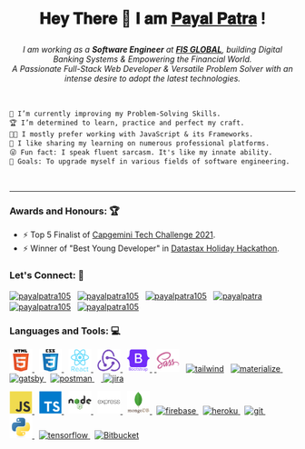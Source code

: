 #
<h1 align = "center" >


𝐇𝐞𝐲 𝐓𝐡𝐞𝐫𝐞 👋 𝐈 𝐚𝐦 <a href="https://drive.google.com/file/d/1PDXayKxC34EjI_ZF_SUG9OxPbIVP7UB8/view"> 𝐏𝐚𝐲𝐚𝐥 𝐏𝐚𝐭𝐫𝐚</a> ! <br/>
</h1>

<p align="center">
  <em>
   I am working as a <b>Software Engineer</b> at <a href="https://www.fisglobal.com/en/"> <b>FIS GLOBAL</b></a>, building Digital Banking Systems & Empowering the Financial World. </br>
   A Passionate Full-Stack Web Developer & Versatile Problem Solver with an intense desire to adopt the latest technologies. 
  </em>
</p>
<br/>

<img align="left" src="https://user-images.githubusercontent.com/67522406/173383621-172181f3-b2fd-4f31-85e2-1ed221fb059a.jpg" alt="" height = "210" width = ""/>

```
🌱 I’m currently improving my Problem-Solving Skills. 
🏆 I’m determined to learn, practice and perfect my craft. 
👨‍💻 I mostly prefer working with JavaScript & its Frameworks.
📜 I like sharing my learning on numerous professional platforms.
😜 Fun fact: I speak fluent sarcasm. It's like my innate ability.
🤖 Goals: To upgrade myself in various fields of software engineering.
```

<br/>
<hr>

<h3 align="left">Awards and Honours: 🏆</h3>
<p align="left">

- ⚡ Top 5 Finalist of [Capgemini Tech Challenge 2021](https://drive.google.com/file/d/1Z3jI5zcNnhsWPLD2wWyWoj6fdkHE34LK/view?usp=sharing).
- ⚡ Winner of "Best Young Developer" in [Datastax Holiday Hackathon](
https://user-images.githubusercontent.com/67522406/108530698-e2102a00-72fb-11eb-8703-b21b5c3587c9.mp4).
 
<h3 align="left">Let's Connect: 🚀</h3>
<p align="left">
<a href="https://linkedin.com/in/payalpatra105" target="blank"><img align="center" src="https://img.icons8.com/fluent/48/000000/linkedin.png" alt="payalpatra105" height=43"  width="43" /></a>    &nbsp;      <a href="https://www.hackerrank.com/payalpatra105" target="blank"><img align="center" src="https://img.icons8.com/flat-round/64/000000/star--v1.png" alt="payalpatra105" height="35" width="35" /></a>            &nbsp;   <a href="https://dev.to/payalpatra105" target="blank"><img align="center" src="https://i.pinimg.com/564x/23/49/2d/23492d49eefc1794c50377c2613baa00.jpg" alt="payalpatra105" height="32" width="40" /></a>   &nbsp; <a href="https://peerlist.io/payalpatra" target="blank"><img align="center" src="https://peerlist.io/favicon_512.png" alt="payalpatra" height="32" width="40" /></a>   &nbsp;   <a href="https://leetcode.com/payalpatra105/" target="blank"><img align="center" src="https://cdn.icon-icons.com/icons2/2389/PNG/512/leetcode_logo_icon_145113.png" alt="payalpatra105" height="32" width="34" /></a>     &nbsp;      <a href="https://payal-patra-portfolio.vercel.app" target="blank"><img align="center" src="https://img.icons8.com/color/48/000000/music-robot.png" alt="payalpatra105" height="44" width="44" /></a>      


</p>


<h3 align="left">Languages and Tools: 💻</h3>
 
<p align="left"> 
<a href="https://www.w3.org/html/" target="_blank" rel="noreferrer"> <img src="https://raw.githubusercontent.com/devicons/devicon/master/icons/html5/html5-original-wordmark.svg" alt="html5" width="40" height="40"/> </a>&nbsp; <a href="https://www.w3schools.com/css/" target="_blank" rel="noreferrer"> <img src="https://raw.githubusercontent.com/devicons/devicon/master/icons/css3/css3-original-wordmark.svg" alt="css3" width="40" height="40"/> </a> &nbsp; <a href="https://reactjs.org/" target="_blank" rel="noreferrer"> <img src="https://raw.githubusercontent.com/devicons/devicon/master/icons/react/react-original-wordmark.svg" alt="react" width="40" height="40"/> </a>  &nbsp; <a href="https://redux.js.org" target="_blank" rel="noreferrer"> <img src="https://raw.githubusercontent.com/devicons/devicon/master/icons/redux/redux-original.svg" alt="redux" width="40" height="40"/> </a> &nbsp;  <a href="https://getbootstrap.com" target="_blank" rel="noreferrer"> <img src="https://raw.githubusercontent.com/devicons/devicon/master/icons/bootstrap/bootstrap-plain-wordmark.svg" alt="bootstrap" width="40" height="40"/> </a> &nbsp;<a href="https://sass-lang.com" target="_blank" rel="noreferrer"> <img src="https://raw.githubusercontent.com/devicons/devicon/master/icons/sass/sass-original.svg" alt="sass" width="40" height="40"/></a> &nbsp; <a href="https://tailwindcss.com/" target="_blank" rel="noreferrer"> <img src="https://www.vectorlogo.zone/logos/tailwindcss/tailwindcss-icon.svg" alt="tailwind" width="40" height="40"/></a> &nbsp; <a href="https://materializecss.com/" target="_blank" rel="noreferrer"> <img src="https://raw.githubusercontent.com/prplx/svg-logos/5585531d45d294869c4eaab4d7cf2e9c167710a9/svg/materialize.svg" alt="materialize" width="40" height="40"/> </a> &nbsp;  <a href="https://www.gatsbyjs.com/" target="_blank" rel="noreferrer"> <img src="https://www.vectorlogo.zone/logos/gatsbyjs/gatsbyjs-icon.svg" alt="gatsby" width="40" height="40"/> </a> &nbsp; <a href="https://postman.com" target="_blank" rel="noreferrer"> <img src="https://www.vectorlogo.zone/logos/getpostman/getpostman-icon.svg" alt="postman" width="40" height="40"/> </a> &nbsp;  &nbsp;<a href="https://www.atlassian.com/software/jira" target="_blank" rel="noreferrer"> <img src="https://cdn.icon-icons.com/icons2/2699/PNG/512/atlassian_jira_logo_icon_170511.png" alt="jira" width="40" height="40"/> </a> 
 
 
 
<a href="https://developer.mozilla.org/en-US/docs/Web/JavaScript" target="_blank" rel="noreferrer">  <img src="https://raw.githubusercontent.com/devicons/devicon/master/icons/javascript/javascript-original.svg" alt="javascript" width="40" height="40"/> </a> &nbsp; <a href="https://www.typescriptlang.org/" target="_blank" rel="noreferrer"> <img src="https://raw.githubusercontent.com/devicons/devicon/master/icons/typescript/typescript-original.svg" alt="typescript" width="40" height="40"/> 
</a> &nbsp;  <a href="https://nodejs.org" target="_blank" rel="noreferrer"> <img src="https://raw.githubusercontent.com/devicons/devicon/master/icons/nodejs/nodejs-original-wordmark.svg" alt="nodejs" width="40" height="40"/> </a> &nbsp; <a href="https://expressjs.com" target="_blank" rel="noreferrer"> <img src="https://raw.githubusercontent.com/devicons/devicon/master/icons/express/express-original-wordmark.svg" alt="express" width="40" height="40"/> </a> &nbsp; <a href="https://www.mongodb.com/" target="_blank" rel="noreferrer"> <img src="https://raw.githubusercontent.com/devicons/devicon/master/icons/mongodb/mongodb-original-wordmark.svg" alt="mongodb" width="40" height="40"/> </a> &nbsp; <a href="https://firebase.google.com/" target="_blank" rel="noreferrer"> <img src="https://www.vectorlogo.zone/logos/firebase/firebase-icon.svg" alt="firebase" width="40" height="40"/> </a> &nbsp; 
 <a href="https://heroku.com" target="_blank" rel="noreferrer"> <img src="https://www.vectorlogo.zone/logos/heroku/heroku-icon.svg" alt="heroku" width="40" height="40"/> </a> &nbsp;  <a href="https://git-scm.com/" target="_blank" rel="noreferrer"> <img src="https://www.vectorlogo.zone/logos/git-scm/git-scm-icon.svg" alt="git" width="40" height="40"/> </a> &nbsp; &nbsp;  <a href="https://www.python.org" target="_blank" rel="noreferrer"> <img src="https://raw.githubusercontent.com/devicons/devicon/master/icons/python/python-original.svg" alt="python" width="40" height="40"/> </a> &nbsp;  <a href="https://www.tensorflow.org" target="_blank" rel="noreferrer"> <img src="https://www.vectorlogo.zone/logos/tensorflow/tensorflow-icon.svg" alt="tensorflow" width="40" height="40"/> </a>  &nbsp; <a href="https://bitbucket.org/product/" target="_blank" rel="noreferrer"> <img src="https://upload.wikimedia.org/wikipedia/commons/thumb/0/0e/Bitbucket-blue-logomark-only.svg/1200px-Bitbucket-blue-logomark-only.svg.png" alt="Bitbucket" width="40" height="40"/> </a> 
 
 </p>




